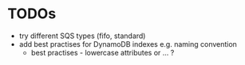 # TODOs

- try different SQS types (fifo, standard)
- add best practises for DynamoDB indexes e.g. naming convention
  - best practises - lowercase attributes or ... ?